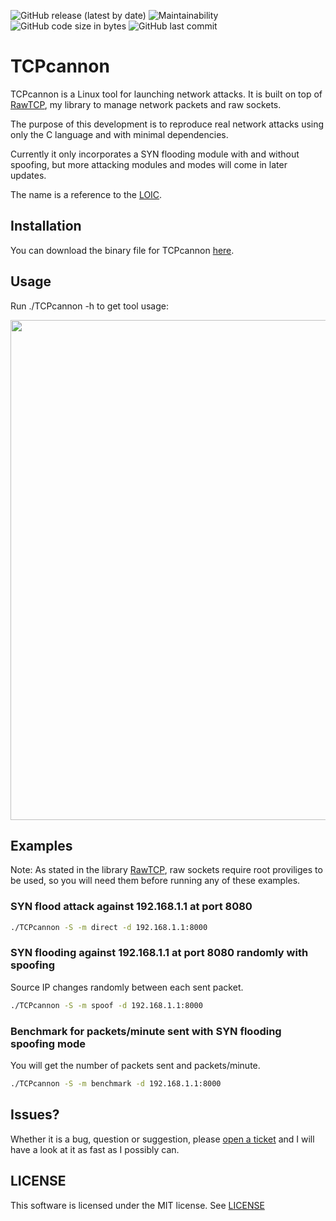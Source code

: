
![GitHub release (latest by date)](https://img.shields.io/github/v/release/marsan27/RawTCP_Lib)
![Maintainability](https://img.shields.io/static/v1?label=maintainability&message=B&color=green)
![GitHub code size in bytes](https://img.shields.io/github/languages/code-size/marsan27/RawTCP_Lib)
![GitHub last commit](https://img.shields.io/github/last-commit/marsan27/RawTCP_Lib)


# TCPcannon

TCPcannon is a Linux tool for launching network attacks. It is built on top of [RawTCP](https://github.com/marsan27/RawTCP_Lib.git), my library to manage network packets and raw sockets. 

The purpose of this development is to reproduce real network attacks using only the C language and with minimal dependencies.

Currently it only incorporates a SYN flooding module with and without spoofing, but more attacking modules and modes will come in later updates.

The name is a reference to the [LOIC](https://en.wikipedia.org/wiki/Low_Orbit_Ion_Cannon).

## Installation
You can download the binary file for TCPcannon [here](https://github.com/marsan27/TCPcannon/releases/tag/v0.1.0).

## Usage

Run ./TCPcannon -h to get tool usage:


<img src="https://github.com/marsan27/TCPcannon/tree/master/images/help_output.png" width="800" />

## Examples
Note: As stated in the library [RawTCP](https://github.com/marsan27/RawTCP_Lib.git), raw sockets require root proviliges to be used, so you will need them before running any of these examples. 

### SYN flood attack against 192.168.1.1 at port 8080
```sh
./TCPcannon -S -m direct -d 192.168.1.1:8000
```

### SYN flooding against 192.168.1.1 at port 8080 randomly with spoofing
Source IP changes randomly between each sent packet.
```sh
./TCPcannon -S -m spoof -d 192.168.1.1:8000
```

### Benchmark for packets/minute sent with SYN flooding spoofing mode
You will get the number of packets sent and packets/minute.
```sh
./TCPcannon -S -m benchmark -d 192.168.1.1:8000
```

## Issues?
Whether it is a bug, question or suggestion, please [open a ticket](https://github.com/marsan27/TCPcannon/issues/new) and I will have a look at it as fast as I possibly can.
## LICENSE
This software is licensed under the MIT license. See [LICENSE](https://github.com/marsan27/TCPcannon/blob/master/LICENSE)

